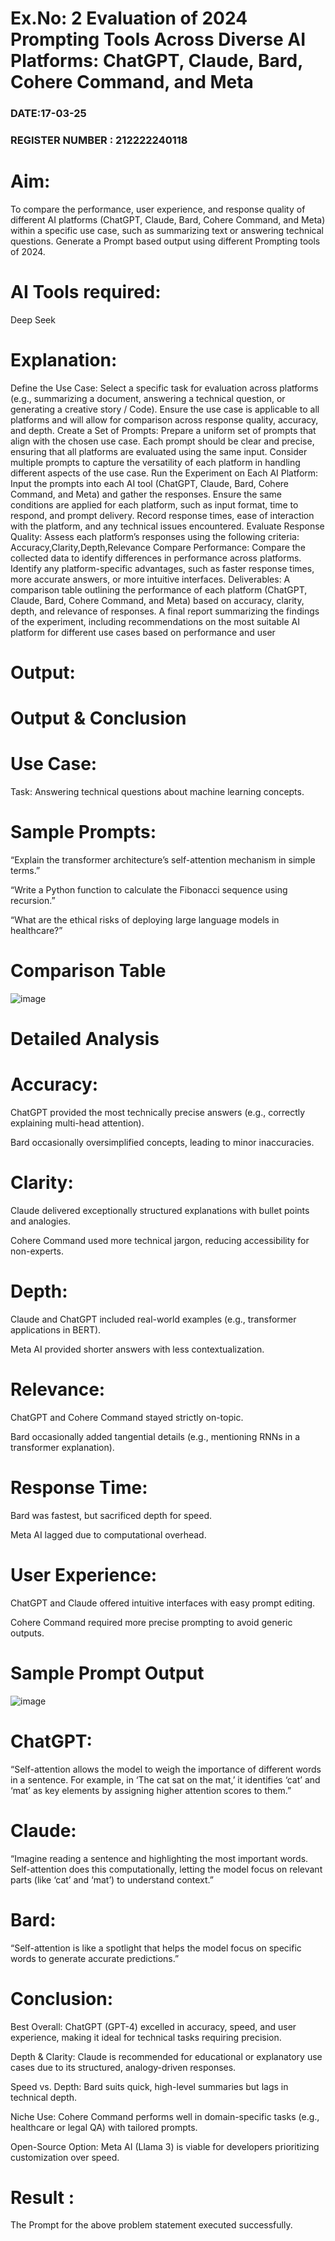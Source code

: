 
# Ex.No: 2 	Evaluation of 2024 Prompting Tools Across Diverse AI Platforms: ChatGPT, Claude, Bard, Cohere Command, and Meta 
### DATE:17-03-25                                                                            
### REGISTER NUMBER : 212222240118
 
# Aim:
To compare the performance, user experience, and response quality of different AI platforms (ChatGPT, Claude, Bard, Cohere Command, and Meta) within a specific use case, such as summarizing text or answering technical questions. Generate a Prompt based output using different Prompting tools of 2024.
# AI Tools required:
Deep Seek
# Explanation:
Define the Use Case:
Select a specific task for evaluation across platforms (e.g., summarizing a document, answering a technical question, or generating a creative story / Code).
Ensure the use case is applicable to all platforms and will allow for comparison across response quality, accuracy, and depth.
Create a Set of Prompts:
Prepare a uniform set of prompts that align with the chosen use case.
Each prompt should be clear and precise, ensuring that all platforms are evaluated using the same input.
Consider multiple prompts to capture the versatility of each platform in handling different aspects of the use case.
Run the Experiment on Each AI Platform:
Input the prompts into each AI tool (ChatGPT, Claude, Bard, Cohere Command, and Meta) and gather the responses.
Ensure the same conditions are applied for each platform, such as input format, time to respond, and prompt delivery.
Record response times, ease of interaction with the platform, and any technical issues encountered.
Evaluate Response Quality:
Assess each platform’s responses using the following criteria: Accuracy,Clarity,Depth,Relevance 
Compare Performance:
Compare the collected data to identify differences in performance across platforms.
Identify any platform-specific advantages, such as faster response times, more accurate answers, or more intuitive interfaces.
Deliverables:
A comparison table outlining the performance of each platform (ChatGPT, Claude, Bard, Cohere Command, and Meta) based on accuracy, clarity, depth, and relevance of responses.
A final report summarizing the findings of the experiment, including recommendations on the most suitable AI platform for different use cases based on performance and user 

# Output:

# Output & Conclusion
# Use Case:
Task: Answering technical questions about machine learning concepts.
# Sample Prompts:

“Explain the transformer architecture’s self-attention mechanism in simple terms.”

“Write a Python function to calculate the Fibonacci sequence using recursion.”

“What are the ethical risks of deploying large language models in healthcare?”

# Comparison Table
![image](https://github.com/user-attachments/assets/244a6a42-413d-4b39-b799-5a0e9cf6cf91)

# Detailed Analysis
# Accuracy:

ChatGPT provided the most technically precise answers (e.g., correctly explaining multi-head attention).

Bard occasionally oversimplified concepts, leading to minor inaccuracies.

# Clarity:

Claude delivered exceptionally structured explanations with bullet points and analogies.

Cohere Command used more technical jargon, reducing accessibility for non-experts.

# Depth:

Claude and ChatGPT included real-world examples (e.g., transformer applications in BERT).

Meta AI provided shorter answers with less contextualization.

# Relevance:

ChatGPT and Cohere Command stayed strictly on-topic.

Bard occasionally added tangential details (e.g., mentioning RNNs in a transformer explanation).

# Response Time:

Bard was fastest, but sacrificed depth for speed.

Meta AI lagged due to computational overhead.

# User Experience:

ChatGPT and Claude offered intuitive interfaces with easy prompt editing.

Cohere Command required more precise prompting to avoid generic outputs.

# Sample Prompt Output
![image](https://github.com/user-attachments/assets/85860ae8-9254-43eb-8d91-8fa00451b65a)

# ChatGPT:
“Self-attention allows the model to weigh the importance of different words in a sentence. For example, in ‘The cat sat on the mat,’ it identifies ‘cat’ and ‘mat’ as key elements by assigning higher attention scores to them.”

# Claude:
“Imagine reading a sentence and highlighting the most important words. Self-attention does this computationally, letting the model focus on relevant parts (like ‘cat’ and ‘mat’) to understand context.”

# Bard:
“Self-attention is like a spotlight that helps the model focus on specific words to generate accurate predictions.”

# Conclusion: 

Best Overall: ChatGPT (GPT-4) excelled in accuracy, speed, and user experience, making it ideal for technical tasks requiring precision.

Depth & Clarity: Claude is recommended for educational or explanatory use cases due to its structured, analogy-driven responses.

Speed vs. Depth: Bard suits quick, high-level summaries but lags in technical depth.

Niche Use: Cohere Command performs well in domain-specific tasks (e.g., healthcare or legal QA) with tailored prompts.

Open-Source Option: Meta AI (Llama 3) is viable for developers prioritizing customization over speed.

# Result :
The Prompt for the above problem statement executed successfully.
